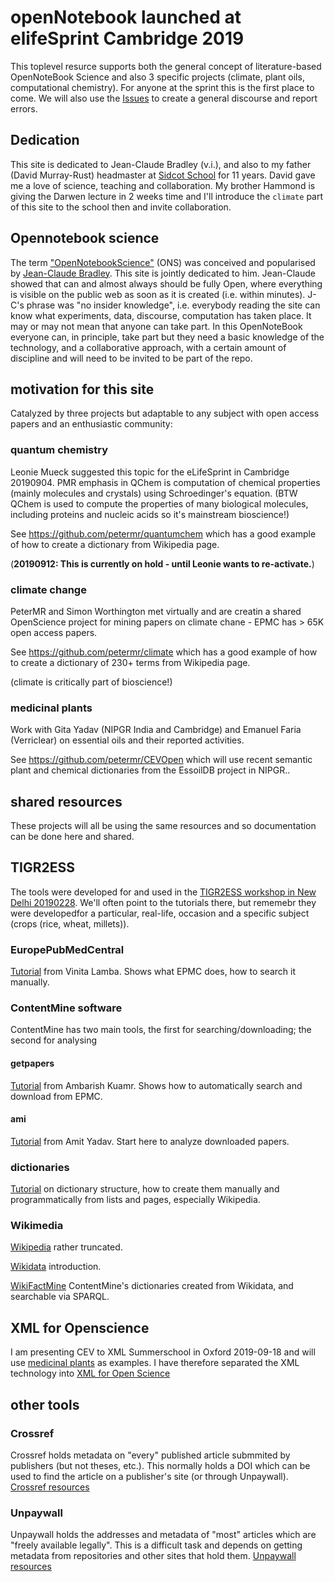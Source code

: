 # openNotebook launched at elifeSprint Cambridge 2019
This toplevel resurce supports both the general concept of literature-based OpenNoteBook Science and also 3
specific projects (climate, plant oils, computational chemistry). For anyone at the sprint this is the first place to come.
We will also use the [Issues](issues) to create a general discourse and report errors.

## Dedication
This site is dedicated to Jean-Claude Bradley (v.i.), and also to my father (David Murray-Rust) headmaster at [Sidcot School](http://en.wikipedia.org/wiki/Sidcot_school) for 11 years. David gave me a love of science, teaching and collaboration. My brother Hammond is giving the Darwen lecture in 2 weeks time and I'll introduce the `climate` part of this site to the school then and invite collaboration. 
## Opennotebook science
The term ["OpenNotebookScience"](https://en.wikipedia.org/wiki/Open-notebook_science) (ONS)  was conceived and popularised by [Jean-Claude Bradley](https://en.wikipedia.org/wiki/Jean-Claude_Bradley). This site is jointly dedicated to him. Jean-Claude showed that can and almost always should be fully Open, where everything is visible on the public web as soon as it is created (i.e. within minutes). J-C's phrase was "no insider knowledge", i.e. everybody reading the site can know what experiments, data, discourse, computation has taken place. It may or may not mean that anyone can take part.
In this OpenNoteBook everyone can, in principle, take part but they need a basic knowledge of the technology, and a collaborative approach, with a certain amount of discipline and will need to be invited to be part of the repo.

## motivation for this site
Catalyzed by three projects but adaptable to any subject with open access papers and an enthusiastic community:

### quantum chemistry
Leonie Mueck suggested this topic for the eLifeSprint in Cambridge 20190904. PMR emphasis in QChem is computation of chemical properties
(mainly molecules and crystals) using Schroedinger's equation. 
(BTW QChem is used to compute the properties of many biological molecules, including proteins and nucleic acids so it's mainstream bioscience!)

See https://github.com/petermr/quantumchem which has a good example of how to create a dictionary from Wikipedia page.

(**20190912: This is currently on hold - until Leonie wants to re-activate.**)

### climate change
PeterMR and Simon Worthington met virtually and are creatin a shared OpenScience project for mining papers on climate chane - EPMC has > 65K open access papers.

See https://github.com/petermr/climate which has a good example of how to create a dictionary of 230+ terms from Wikipedia page.

(climate is critically part of bioscience!)

### medicinal plants
Work with Gita Yadav (NIPGR India and Cambridge) and Emanuel Faria (Verriclear) on essential oils and their reported activities.

See https://github.com/petermr/CEVOpen which will use recent semantic plant and chemical dictionaries from the EssoilDB project in NIPGR..

## shared resources
These projects will all be using the same resources and so documentation can be done here and shared. 

## TIGR2ESS
The tools were developed for and used in the [TIGR2ESS workshop in New Delhi 20190228](https://github.com/petermr/tigr2ess/). We'll often point to the tutorials there, but rememebr they were developedfor a particular, real-life,  occasion and a specific subject (crops (rice, wheat, millets)).

### EuropePubMedCentral
[Tutorial](https://github.com/petermr/tigr2ess/blob/master/epmcSearches/eupmc_documentation.md) from Vinita Lamba. Shows what EPMC does, how to search it manually.

### ContentMine software
ContentMine has two main tools, the first for searching/downloading; the second for analysing

#### getpapers
[Tutorial](https://github.com/petermr/tigr2ess/blob/master/getpapers/TUTORIAL.md) from Ambarish Kuamr. Shows how to automatically search and download from EPMC.

#### ami
[Tutorial](https://github.com/petermr/tigr2ess/blob/master/search/TUTORIAL.md) from Amit Yadav. Start here to analyze downloaded papers.

### dictionaries
[Tutorial](https://github.com/petermr/tigr2ess/blob/master/dictionaries/TUTORIAL.md) on dictionary structure, how to create them manually and programmatically from lists and pages, especially Wikipedia.

### Wikimedia 
[Wikipedia](https://github.com/petermr/tigr2ess/blob/master/wikimedia/Wikipedia.md) rather truncated.

[Wikidata](https://github.com/petermr/tigr2ess/blob/master/wikimedia/wikidata.md) introduction.

[WikiFactMine](https://github.com/petermr/tigr2ess/blob/master/wikimedia/WikiFactMine.md) ContentMine's dictionaries created from 
Wikidata, and searchable via SPARQL.

## XML for Openscience
I am presenting CEV to XML Summerschool in Oxford 2019-09-18 and will use [medicinal plants](http://github.com/petermr/CEVOpen) as examples. I have therefore separated the XML technology into [XML for Open Science](http://github.com/petermr/xmlopensci)

## other tools
### Crossref
Crossref holds metadata on "every" published  article submmited by publishers (but not theses, etc.). This normally holds a DOI which can be used to find the article on a publisher's site (or through Unpaywall). [Crossref resources](tools/Crossref.md)
### Unpaywall
Unpaywall holds the addresses and metadata of "most" articles which are "freely available legally". This is a difficult task and depends on getting metadata from repositories and other sites that hold them. 
[Unpaywall resources](tools/Unpaywall.md/)




